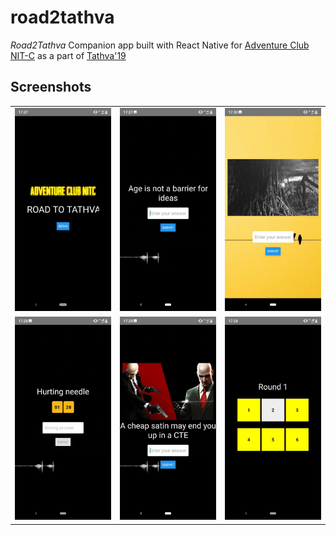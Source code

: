 # road2tathva
*Road2Tathva* Companion app built with React Native for [Adventure Club NIT-C](https://www.instagram.com/adventureclubnitc/) as a part of [Tathva'19](tathva.org)

## Screenshots
| | | |
|:-------------------------:|:-------------------------:|:-------------------------:|
|<img width="1604" src="screenshots/welcome-screenshot.jpg" alt="Welcome screen"> |  <img width="1604" src="screenshots/round1-screenshot.jpg" alt="Round 1 Question">|<img width="1604" src="screenshots/round2-screenshot.jpg" alt="Round 2 question">|
|<img width="1604" src="screenshots/2wronganswer-screenshot.jpg" alt="Incorrent answer timeout">  |  <img width="1604" src="screenshots/round1-image-screenshot.jpg" alt="Question with image" >|<img width="1604" src="screenshots/question-select.jpg" alt="Question selection screen" >|
  
